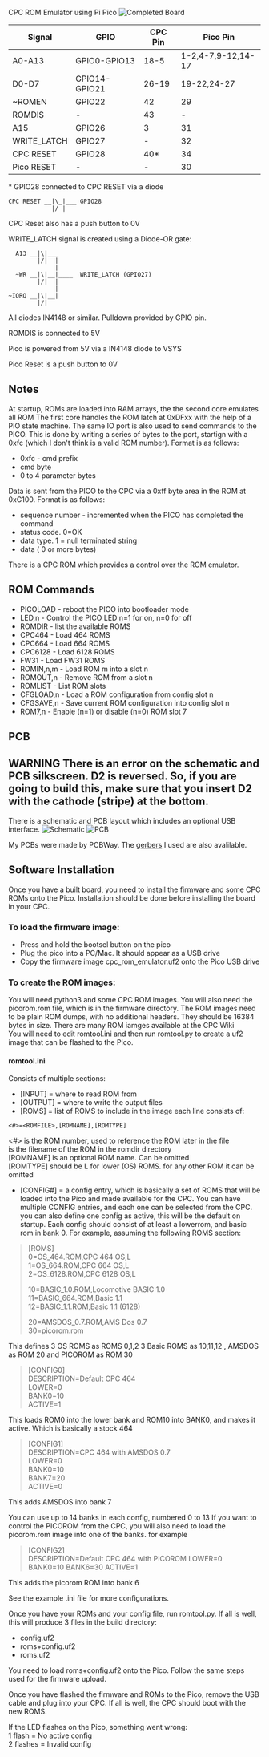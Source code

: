 CPC ROM Emulator using Pi Pico
![Completed Board](/hardware/PicoROM_Assembled.jpg)


|Signal     |GPIO         |CPC Pin|Pico Pin          |
|-----------|-------------|-------|------------------|
|A0-A13     |GPIO0-GPIO13 |18-5   |1-2,4-7,9-12,14-17|
|D0-D7      |GPIO14-GPIO21|26-19  |19-22,24-27       |
|~ROMEN     |GPIO22       |42     |29                |
|ROMDIS     |-            |43     |-                 |
|A15        |GPIO26       |3      |31|
|WRITE_LATCH|GPIO27       |-      |32|
|CPC RESET  |GPIO28       |40*    |34|
|Pico RESET |-            |-      |30|


\* GPIO28 connected to CPC RESET via a diode
```
CPC RESET __|\_|___ GPIO28
            |/ |

```
CPC Reset also has a push button to 0V


WRITE_LATCH signal is created using a Diode-OR gate:
```
  A13 __|\|___
        |/|  |
             |
  ~WR __|\|__|____  WRITE_LATCH (GPIO27)
        |/|  |
             |
~IORQ __|\|__|
        |/|
```
All diodes IN4148 or similar. Pulldown provided by GPIO pin.

ROMDIS is connected to 5V

Pico is powered from 5V via a IN4148 diode to VSYS


Pico Reset is a push button to 0V

## Notes

At startup, ROMs are loaded into RAM arrays, the the second core emulates all ROM
The first core handles the ROM latch at 0xDFxx with the help of a PIO state machine. The same IO port is also used to send commands to the PICO. This is done by writing a series of bytes to the port, startign with a 0xfc (which I don't think is a valid ROM number). Format is as follows:
* 0xfc - cmd prefix
* cmd byte
* 0 to 4 parameter bytes

Data is sent from the PICO to the CPC via a 0xff byte area in the ROM at 0xC100. Format is as follows:
* sequence number - incremented when the PICO has completed the command
* status code. 0=OK
* data type. 1 = null terminated string
* data ( 0 or more bytes)

There is a CPC ROM which provides a control over the ROM emulator.

## ROM Commands
* PICOLOAD - reboot the PICO into bootloader mode
* LED,n - Control the PICO LED n=1 for on, n=0 for off
* ROMDIR - list the available ROMS
* CPC464 - Load 464 ROMS
* CPC664 - Load 664 ROMS
* CPC6128 - Load 6128 ROMS
* FW31 - Load FW31 ROMS
* ROMIN,n,m - Load ROM m into a slot n
* ROMOUT,n - Remove ROM from a slot n
* ROMLIST - List ROM slots
* CFGLOAD,n - Load a ROM configuration from config slot n
* CFGSAVE,n - Save current ROM configuration into config slot n
* ROM7,n - Enable (n=1) or disable (n=0) ROM slot 7

## PCB
**WARNING** There is an error on the schematic and PCB silkscreen. D2 is reversed. So, if you are going to build this, make sure that you insert D2 with the cathode (stripe) at the bottom.
----
There is a schematic and PCB layout which includes an optional USB interface.
![Schematic](hardware/schematic.png)
![PCB](hardware/pcb.png)

My PCBs were made by PCBWay. The [gerbers](hardware/gerbers.zip) I used are also avalilable.

## Software Installation

Once you have a built board, you need to install the firmware and some CPC ROMs onto the Pico.
Installation should be done before installing the board in your CPC.

### To load the firmware image:
* Press and hold the bootsel button on the pico
* Plug the pico into a PC/Mac. It should appear as a USB drive
* Copy the firmware image cpc_rom_emulator.uf2 onto the Pico USB drive

### To create the ROM images:
You will need python3 and some CPC ROM images. You will also need the picorom.rom file, which is in the firmware directory. The ROM images need to be plain ROM dumps, with no additional headers. They should be 16384 bytes in size. There are many ROM iamges available at the CPC Wiki  
You will need to edit romtool.ini and then run romtool.py to create a uf2 image that can be flashed to the Pico.

#### romtool.ini
Consists of multiple sections:
* [INPUT] = where to read ROM from
* [OUTPUT] = where to write the output files
* [ROMS] = list of ROMS to include in the image
each line consists of:

```<#>=<ROMFILE>,[ROMNAME],[ROMTYPE]```

<#> is the ROM number, used to reference the ROM later in the file  
<ROMFILE> is the filename of the ROM in the romdir directory  
[ROMNAME] is an optional ROM name. Can be omitted  
[ROMTYPE] should be L for lower (OS) ROMS. for any other ROM it can be omitted  

* [CONFIG#] = a config entry, which is basically a set of ROMS that will be loaded into the Pico and made available for the CPC. You can have multiple CONFIG entries, and each one can be selected from the CPC. you can also define one config as active, this will be the default on startup. Each config should consist of at least a lowerrom, and basic rom in bank 0. For example, assuming the following ROMS section:

>[ROMS]  
>0=OS_464.ROM,CPC 464 OS,L  
>1=OS_664.ROM,CPC 664 OS,L  
>2=OS_6128.ROM,CPC 6128 OS,L  
>  
>10=BASIC_1.0.ROM,Locomotive BASIC 1.0  
>11=BASIC_664.ROM,Basic 1.1  
>12=BASIC_1.1.ROM,Basic 1.1 (6128)  
>  
> 20=AMSDOS_0.7.ROM,AMS Dos 0.7  
> 30=picorom.rom


This defines 3 OS ROMS as ROMS 0,1,2  3 Basic ROMS as 10,11,12 , AMSDOS as ROM 20 and PICOROM as ROM 30


>[CONFIG0]  
> DESCRIPTION=Default CPC 464  
> LOWER=0  
> BANK0=10  
> ACTIVE=1    

This loads ROM0 into the lower bank and ROM10 into BANK0, and makes it active. Which is basically a stock 464

> [CONFIG1]  
> DESCRIPTION=CPC 464 with AMSDOS 0.7  
> LOWER=0  
> BANK0=10  
> BANK7=20  
> ACTIVE=0  

This adds AMSDOS into bank 7

You can use up to 14 banks in each config, numbered 0 to 13
If you want to control the PICOROM from the CPC, you will also need to load the picorom.rom image into one of the banks. for example

>[CONFIG2]  
> DESCRIPTION=Default CPC 464 with PICOROM
> LOWER=0  
> BANK0=10
> BANK6=30
> ACTIVE=1 

This adds the picorom ROM into bank 6

See the example .ini file for more configurations.

Once you have your ROMs and your config file, run romtool.py. If all is well, this will produce 3 files in the build directory:

* config.uf2
* roms+config.uf2
* roms.uf2

You need to load roms+config.uf2 onto the Pico. Follow the same steps used for the firmware upload.


Once you have flashed the firmware and ROMs to the Pico, remove the USB cable and plug into your CPC. If all is well, the CPC should boot with the new ROMS.

If the LED flashes on the Pico, something went wrong:  
1 flash = No active config  
2 flashes = Invalid config  





 







